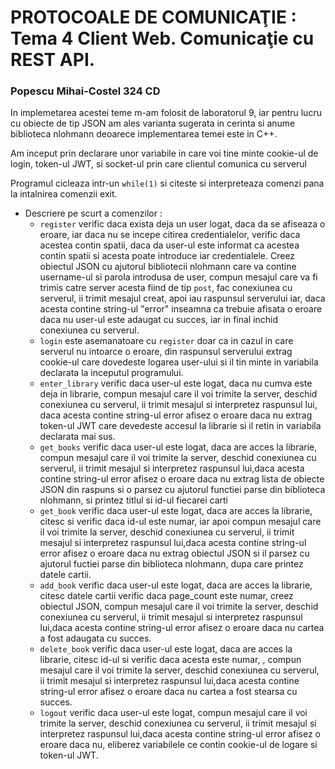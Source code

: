# PROTOCOALE DE COMUNICAŢIE : Tema 4 Client Web. Comunicaţie cu REST API.

### Popescu Mihai-Costel 324 CD

In implemetarea acestei teme m-am folosit de laboratorul 9, iar pentru 
lucru cu obiecte de tip JSON am ales varianta sugerata in cerinta si 
anume biblioteca nlohmann deoarece implementarea temei este in C++.

Am inceput prin declarare unor variabile in care voi tine minte
cookie-ul de login, token-ul JWT, si socket-ul prin care clientul 
comunica cu serverul

Programul cicleaza intr-un ``` while(1) ``` si citeste si interpreteaza
comenzi pana la intalnirea comenzii exit.

* Descriere pe scurt a comenzilor :
    * ``` register ``` verific daca exista deja un user logat, daca
    da se afiseaza o eroare, iar daca nu se incepe citirea
    credentialelor, verific daca acestea contin spatii, daca da user-ul
    este informat ca acestea contin spatii si acesta poate introduce 
    iar credentialele. Creez obiectul JSON cu ajutorul bibliotecii 
    nlohmann care va contine username-ul si parola introdusa de user, 
    compun mesajul care va fi trimis catre server acesta fiind de tip 
    ``` post ```, fac conexiunea cu serverul, ii trimit mesajul creat, 
    apoi iau raspunsul serverului iar, daca acesta contine string-ul 
    "error" inseamna ca trebuie afisata o eroare daca nu user-ul este 
    adaugat cu succes, iar in final inchid conexiunea cu serverul.
    * ``` login ``` este asemanatoare cu ``` register ``` doar ca in 
    cazul in care serverul nu intoarce o eroare, din raspunsul 
    serverului extrag cookie-ul care dovedeste logarea user-ului si il 
    tin minte in variabila declarata la inceputul programului.
    * ``` enter_library ``` verific daca user-ul este logat, daca nu 
    cumva este deja in librarie, compun mesajul care il voi trimite la 
    server, deschid conexiunea cu serverul, ii trimit mesajul si 
    interpretez raspunsul lui, daca acesta contine string-ul error 
    afisez o eroare daca nu extrag token-ul JWT care devedeste accesul 
    la librarie si il retin in variabila declarata mai sus.
    * ``` get_books ``` verific daca user-ul este logat, daca are acces 
    la librarie, compun mesajul care il voi trimite la server, deschid 
    conexiunea cu serverul, ii trimit mesajul si interpretez raspunsul 
    lui,daca acesta contine string-ul error afisez o eroare daca nu 
    extrag lista de obiecte JSON din raspuns si o parsez cu ajutorul 
    functiei parse din biblioteca nlohmann, si printez titlul si id-ul 
    fiecarei carti
    * ``` get_book ``` verific daca user-ul este logat, daca are acces 
    la librarie, citesc si verific daca id-ul este numar, iar apoi 
    compun mesajul care il voi trimite la server, deschid conexiunea cu 
    serverul, ii trimit mesajul si interpretez raspunsul lui,daca 
    acesta contine string-ul error afisez o eroare daca nu extrag 
    obiectul JSON si il parsez cu ajutorul fuctiei parse din biblioteca 
    nlohmann, dupa care printez datele cartii.
    * ``` add_book ``` verific daca user-ul este logat, daca are acces 
    la librarie, citesc datele cartii verific daca page_count este 
    numar, creez obiectul JSON, compun mesajul care il voi trimite la 
    server, deschid conexiunea cu serverul, ii trimit mesajul si 
    interpretez raspunsul lui,daca acesta contine string-ul error 
    afisez o eroare daca nu cartea a fost adaugata cu succes.
    * ``` delete_book ``` verific daca user-ul este logat, daca are 
    acces la librarie, citesc id-ul si verific daca acesta este 
    numar, , compun mesajul care il voi trimite la server, deschid 
    conexiunea cu serverul, ii trimit mesajul si interpretez raspunsul 
    lui,daca acesta contine string-ul error afisez o eroare daca nu 
    cartea a fost stearsa cu succes.
    * ``` logout ``` verific daca user-ul este logat, compun mesajul 
    care il voi trimite la server, deschid conexiunea cu serverul, ii 
    trimit mesajul si interpretez raspunsul lui,daca acesta contine 
    string-ul error afisez o eroare daca nu, eliberez variabilele ce 
    contin cookie-ul de logare si token-ul JWT.